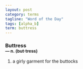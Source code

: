 ```yaml
---
layout: post
category: terms
tagline: "Word of the Day"
tags: [alpha_b]
term: buttress
---
```


<h3>Buttress<br/> <small>&mdash; n. (but<span>&middot;</span>tress)</small></h3>
<p><ol>
<li>a girly garment for the buttocks</li>
</ol></p>

